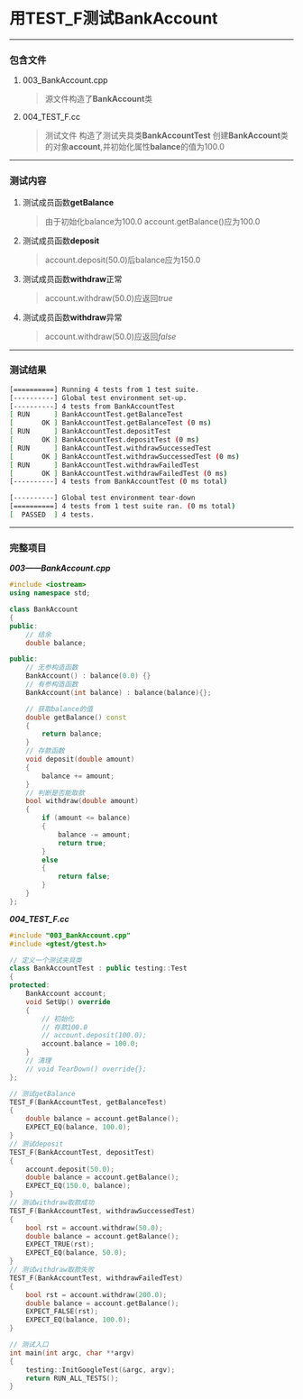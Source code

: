 # 用TEST_F测试BankAccount
---
### 包含文件
1. 003_BankAccount.cpp
   > 源文件构造了**BankAccount**类
2. 004_TEST_F.cc
   > 测试文件
     构造了测试夹具类**BankAccountTest**
        创建**BankAccount**类的对象**account**,并初始化属性**balance**的值为100.0

---
### 测试内容
1. 测试成员函数**getBalance**
   > 由于初始化balance为100.0
   account.getBalance()应为100.0
2. 测试成员函数**deposit**
   >account.deposit(50.0)后balance应为150.0
3. 测试成员函数**withdraw**正常
   >account.withdraw(50.0)应返回*true*
4. 测试成员函数**withdraw**异常
   >account.withdraw(50.0)应返回*false*

---
### 测试结果

```sh
[==========] Running 4 tests from 1 test suite.
[----------] Global test environment set-up.
[----------] 4 tests from BankAccountTest
[ RUN      ] BankAccountTest.getBalanceTest
[       OK ] BankAccountTest.getBalanceTest (0 ms)
[ RUN      ] BankAccountTest.depositTest
[       OK ] BankAccountTest.depositTest (0 ms)
[ RUN      ] BankAccountTest.withdrawSuccessedTest
[       OK ] BankAccountTest.withdrawSuccessedTest (0 ms)
[ RUN      ] BankAccountTest.withdrawFailedTest
[       OK ] BankAccountTest.withdrawFailedTest (0 ms)
[----------] 4 tests from BankAccountTest (0 ms total)

[----------] Global test environment tear-down
[==========] 4 tests from 1 test suite ran. (0 ms total)
[  PASSED  ] 4 tests.
```

---
### 完整项目
***003——BankAccount.cpp***
```cpp
#include <iostream>
using namespace std;

class BankAccount
{
public:
    // 结余
    double balance;

public:
    // 无参构造函数
    BankAccount() : balance(0.0) {}
    // 有参构造函数
    BankAccount(int balance) : balance(balance){};

    // 获取balance的值
    double getBalance() const
    {
        return balance;
    }
    // 存款函数
    void deposit(double amount)
    {
        balance += amount;
    }
    // 判断是否能取款
    bool withdraw(double amount)
    {
        if (amount <= balance)
        {
            balance -= amount;
            return true;
        }
        else
        {
            return false;
        }
    }
};

```

***004_TEST_F.cc***
```cpp
#include "003_BankAccount.cpp"
#include <gtest/gtest.h>

// 定义一个测试夹具类
class BankAccountTest : public testing::Test
{
protected:
    BankAccount account;
    void SetUp() override
    {
        // 初始化
        // 存款100.0
        // account.deposit(100.0);
        account.balance = 100.0;
    }
    // 清理
    // void TearDown() override{};
};

// 测试getBalance
TEST_F(BankAccountTest, getBalanceTest)
{
    double balance = account.getBalance();
    EXPECT_EQ(balance, 100.0);
}
// 测试deposit
TEST_F(BankAccountTest, depositTest)
{
    account.deposit(50.0);
    double balance = account.getBalance();
    EXPECT_EQ(150.0, balance);
}
// 测试withdraw取款成功
TEST_F(BankAccountTest, withdrawSuccessedTest)
{
    bool rst = account.withdraw(50.0);
    double balance = account.getBalance();
    EXPECT_TRUE(rst);
    EXPECT_EQ(balance, 50.0);
}
// 测试withdraw取款失败
TEST_F(BankAccountTest, withdrawFailedTest)
{
    bool rst = account.withdraw(200.0);
    double balance = account.getBalance();
    EXPECT_FALSE(rst);
    EXPECT_EQ(balance, 100.0);
}

// 测试入口
int main(int argc, char **argv)
{
    testing::InitGoogleTest(&argc, argv);
    return RUN_ALL_TESTS();
}
```